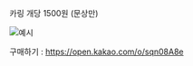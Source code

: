 카링 개당 1500원 (문상만)

![예시](https://github.com/hiki12345noob/Announcemen/assets/132431925/98cd6312-6812-408b-82bb-1e4bce5b3e74)

구매하기 : https://open.kakao.com/o/sqn08A8e

